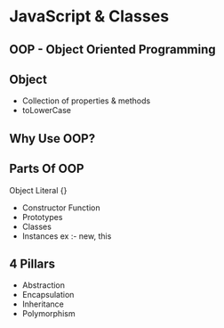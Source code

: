 # JavaScript & Classes

## OOP - Object Oriented Programming

## Object
- Collection of properties & methods
- toLowerCase

## Why Use OOP?

## Parts Of OOP
Object Literal {}

- Constructor Function
- Prototypes
- Classes
- Instances ex :- new, this

## 4 Pillars
- Abstraction
- Encapsulation
- Inheritance
- Polymorphism
